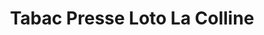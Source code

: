 ---
title: "Tabac Presse Loto La Colline"
url: /velaux/tabac-presse-loto-la-colline/
shop: Zeitungen
---